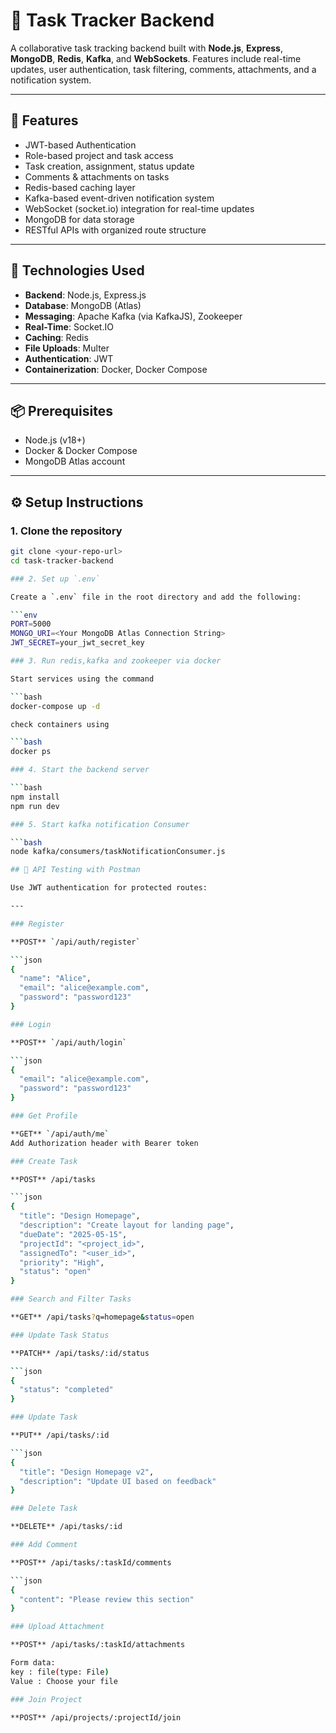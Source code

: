 # 📂 Task Tracker Backend

A collaborative task tracking backend built with **Node.js**, **Express**, **MongoDB**, **Redis**, **Kafka**, and **WebSockets**. Features include real-time updates, user authentication, task filtering, comments, attachments, and a notification system.

---

## 🚀 Features

- JWT-based Authentication
- Role-based project and task access
- Task creation, assignment, status update
- Comments & attachments on tasks
- Redis-based caching layer
- Kafka-based event-driven notification system
- WebSocket (socket.io) integration for real-time updates
- MongoDB for data storage
- RESTful APIs with organized route structure

---

## 🧪 Technologies Used

- **Backend**: Node.js, Express.js
- **Database**: MongoDB (Atlas)
- **Messaging**: Apache Kafka (via KafkaJS), Zookeeper
- **Real-Time**: Socket.IO
- **Caching**: Redis
- **File Uploads**: Multer
- **Authentication**: JWT
- **Containerization**: Docker, Docker Compose

---

## 📦 Prerequisites

- Node.js (v18+)
- Docker & Docker Compose
- MongoDB Atlas account

---

## ⚙️ Setup Instructions

### 1. Clone the repository

```bash
git clone <your-repo-url>
cd task-tracker-backend

### 2. Set up `.env`

Create a `.env` file in the root directory and add the following:

```env
PORT=5000
MONGO_URI=<Your MongoDB Atlas Connection String>
JWT_SECRET=your_jwt_secret_key

### 3. Run redis,kafka and zookeeper via docker

Start services using the command

```bash
docker-compose up -d

check containers using

```bash
docker ps

### 4. Start the backend server

```bash
npm install 
npm run dev 

### 5. Start kafka notification Consumer

```bash
node kafka/consumers/taskNotificationConsumer.js

## 🧪 API Testing with Postman

Use JWT authentication for protected routes:

---

### Register

**POST** `/api/auth/register`

```json
{
  "name": "Alice",
  "email": "alice@example.com",
  "password": "password123"
}

### Login

**POST** `/api/auth/login`

```json
{
  "email": "alice@example.com",
  "password": "password123"
}

### Get Profile 

**GET** `/api/auth/me`
Add Authorization header with Bearer token

### Create Task 

**POST** /api/tasks

```json
{
  "title": "Design Homepage",
  "description": "Create layout for landing page",
  "dueDate": "2025-05-15",
  "projectId": "<project_id>",
  "assignedTo": "<user_id>",
  "priority": "High",
  "status": "open"
}

### Search and Filter Tasks

**GET** /api/tasks?q=homepage&status=open

### Update Task Status

**PATCH** /api/tasks/:id/status

```json
{
  "status": "completed"
}

### Update Task 

**PUT** /api/tasks/:id

```json
{
  "title": "Design Homepage v2",
  "description": "Update UI based on feedback"
}

### Delete Task 

**DELETE** /api/tasks/:id

### Add Comment

**POST** /api/tasks/:taskId/comments

```json
{
  "content": "Please review this section"
}

### Upload Attachment

**POST** /api/tasks/:taskId/attachments

Form data: 
key : file(type: File)
Value : Choose your file 

### Join Project 

**POST** /api/projects/:projectId/join